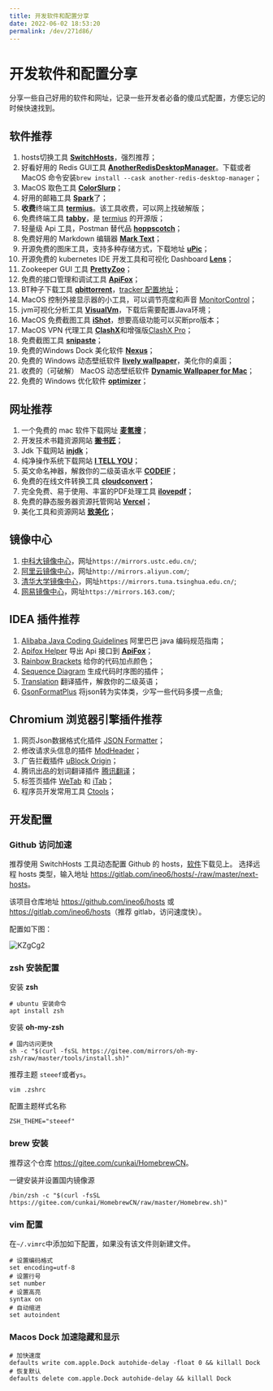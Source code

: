 ```yaml
---
title: 开发软件和配置分享
date: 2022-06-02 18:53:20
permalink: /dev/271d86/
---
```

# 开发软件和配置分享

分享一些自己好用的软件和网址，记录一些开发者必备的傻瓜式配置，方便忘记的时候快速找到。

## 软件推荐

1. hosts切换工具 [**SwitchHosts**](https://www.electronjs.org/apps/switchhosts)，强烈推荐<Badge text="MacOS" type="tip" /><Badge text="Windows" type="info" />；
2. 好看好用的 Redis GUI工具 [**AnotherRedisDesktopManager**](https://gitee.com/qishibo/AnotherRedisDesktopManager)。下载或者 MacOS 命令安装`brew install --cask another-redis-desktop-manager`；
3. MacOS 取色工具 [**ColorSlurp**](https://apps.apple.com/cn/app/colorslurp/id1287239339?l=en&mt=12)<Badge text="MacOS" type="tip" /><Badge text="Windows" type="info" />；
4. 好用的邮箱工具 [**Spark**](https://sparkmailapp.com/zh)了<Badge text="MacOS" type="tip" />；
5. **收费**终端工具 [**termius**](https://www.termius.com/)。该工具收费，可以网上找破解版<Badge text="MacOS" type="tip" />；
6. 免费终端工具 [**tabby**](https://github.com/Eugeny/tabby/releases)，是 [termius](https://www.termius.com/) 的开源版<Badge text="MacOS" type="tip" /><Badge text="Windows" type="info" />；
7. 轻量级 Api 工具，Postman 替代品 [**hoppscotch**](https://hoppscotch.io/cn/)<Badge text="Web" type="danger" />；
8. 免费好用的 Markdown 编辑器 [**Mark Text**](https://marktext.app/)<Badge text="MacOS" type="tip" /><Badge text="Windows" type="info" />；
9. 开源免费的图床工具，支持多种存储方式，下载地址 [**uPic**](https://github.com/gee1k/uPic/releases)<Badge text="MacOS" type="tip" /><Badge text="Windows" type="info" />；
10. 开源免费的 kubernetes IDE 开发工具和可视化 Dashboard [**Lens**](https://github.com/lensapp/lens)<Badge text="MacOS" type="tip" /><Badge text="Windows" type="info" />；
11. Zookeeper GUI 工具 [**PrettyZoo**](https://github.com/vran-dev/PrettyZoo/releases)<Badge text="MacOS" type="tip" /><Badge text="Windows" type="info" />；
12. 免费的接口管理和调试工具 [**ApiFox**](https://www.apifox.cn/)<Badge text="MacOS" type="tip" /><Badge text="Windows" type="info" />；
13. BT种子下载工具 [**qbittorrent**](https://github.com/qbittorrent/qBittorrent)，[tracker 配置地址](https://github.com/ngosang/trackerslist/blob/master/trackers_all.txt)<Badge text="Windows" type="info" />；
14. MacOS 控制外接显示器的小工具，可以调节亮度和声音 [MonitorControl](https://github.com/MonitorControl/MonitorControl/releases)<Badge text="MacOS" type="tip" />；
15. jvm可视化分析工具 [**VisualVm**](https://visualvm.github.io/download.html)，下载后需要配置Java环境<Badge text="MacOS" type="tip" /><Badge text="Windows" type="info" />；
16. MacOS 免费截图工具 [**iShot**](https://www.better365.cn/ishot.html)，想要高级功能可以买断pro版本<Badge text="MacOS" type="tip" />；
17. MacOS VPN 代理工具 [**ClashX**](https://github.com/yichengchen/clashX/releases)和增强版[ClashX Pro](https://install.appcenter.ms/users/clashx/apps/clashx-pro/distribution_groups/public)<Badge text="MacOS" type="tip" />；
18. 免费截图工具 [**snipaste**](https://zh.snipaste.com/)<Badge text="MacOS" type="tip" /><Badge text="Windows" type="info" />；
19. 免费的Windows Dock 美化软件 [**Nexus**](https://www.winstep.net/nexus.asp)<Badge text="MacOS" type="tip" />；
20. 免费的 Windows 动态壁纸软件 [**lively wallpaper**](https://github.com/rocksdanister/lively/releases)，美化你的桌面<Badge text="Windows" type="info" />；
21. 收费的（可破解） MacOS 动态壁纸软件 [**Dynamic Wallpaper for Mac**](https://macoshome.com/app/utilities/6908.html)<Badge text="MacOS" type="tip" />；
22. 免费的 Windows 优化软件 [**optimizer**]([text](https://github.com/hellzerg/optimizer))<Badge text="MacOS" type="tip" /><Badge text="Windows" type="info" />；

## 网址推荐

1. 一个免费的 mac 软件下载网址 [**麦氪搜**](https://www.imacso.com/)； 
2. 开发技术书籍资源网站 [**搬书匠**](http://www.banshujiang.cn/)；
3. Jdk 下载网站 [**injdk**](https://www.injdk.cn/)；
4. 纯净操作系统下载网站 [**I TELL YOU**](https://next.itellyou.cn/)；
5. 英文命名神器，解救你的二级英语水平 [**CODEIF**](https://unbug.github.io/codelf/)；
6. 免费的在线文件转换工具 [**cloudconvert**](https://cloudconvert.com/)；
7. 完全免费、易于使用、丰富的PDF处理工具 [**ilovepdf**](https://www.ilovepdf.com/zh-cn)；
8. 免费的静态服务器资源托管网站 [**Vercel**](https://vercel.com)；
9. 美化工具和资源网站 [**致美化**](https://zhutix.com/)；


## 镜像中心

1. [中科大镜像中心](https://mirrors.ustc.edu.cn/)，网址`https://mirrors.ustc.edu.cn/`;
2. [阿里云镜像中心](http://mirrors.aliyun.com/)，网址`http://mirrors.aliyun.com/`;
2. [清华大学镜像中心](https://mirrors.tuna.tsinghua.edu.cn/)，网址`https://mirrors.tuna.tsinghua.edu.cn/`;
2. [网易镜像中心](https://mirrors.163.com/)，网址`https://mirrors.163.com/`;

## IDEA 插件推荐

1. [Alibaba Java Coding Guidelines](https://plugins.jetbrains.com/plugin/10046-alibaba-java-coding-guidelines) 阿里巴巴 java 编码规范指南；
2. [Apifox Helper](https://plugins.jetbrains.com/plugin/20549-apifox-helper) 导出 Api 接口到 [**ApiFox**](https://www.apifox.cn/)；
3. [Rainbow Brackets](https://plugins.jetbrains.com/plugin/10080-rainbow-brackets) 给你的代码加点颜色；
4. [Sequence Diagram](https://plugins.jetbrains.com/plugin/8286-sequence-diagram) 生成代码时序图的插件；
5. [Translation](https://plugins.jetbrains.com/plugin/8579-translation) 翻译插件，解救你的二级英语；
6. [GsonFormatPlus](https://plugins.jetbrains.com/plugin/14949-gsonformatplus) 将json转为实体类，少写一些代码多摸一点鱼;

## Chromium 浏览器引擎插件推荐

1. 网页Json数据格式化插件 [JSON Formatter](https://chrome.google.com/webstore/detail/json-formatter/bcjindcccaagfpapjjmafapmmgkkhgoa)；
2. 修改请求头信息的插件 [ModHeader](https://chrome.google.com/webstore/detail/modheader-modify-http-hea/idgpnmonknjnojddfkpgkljpfnnfcklj)；
3. 广告拦截插件 [uBlock Origin](https://chrome.google.com/webstore/detail/ublock-origin/cjpalhdlnbpafiamejdnhcphjbkeiagm)；
4. 腾讯出品的划词翻译插件 [腾讯翻译](https://chrome.google.com/webstore/detail/%E8%85%BE%E8%AE%AF%E7%BF%BB%E8%AF%91/lkjkfecdnfjopaeaibboihfkmhdjmanm)；
5. 标签页插件 [WeTab](https://chrome.google.com/webstore/detail/wetab-%E5%85%8D%E8%B4%B9chatgpt%E6%96%B0%E6%A0%87%E7%AD%BE%E9%A1%B5/aikflfpejipbpjdlfabpgclhblkpaafo) 和 [iTab](https://chrome.google.com/webstore/detail/itab%E6%96%B0%E6%A0%87%E7%AD%BE%E9%A1%B5%E5%85%8D%E8%B4%B9chatgpt/mhloojimgilafopcmlcikiidgbbnelip)；
5. 程序员开发常用工具 [Ctools](https://github.com/baiy/Ctool)；

## 开发配置

### Github 访问加速

推荐使用 SwitchHosts 工具动态配置 Github 的 hosts，[软件](#软件推荐)下载见上。
选择远程 hosts 类型，输入地址 <https://gitlab.com/ineo6/hosts/-/raw/master/next-hosts>。

该项目仓库地址 <https://github.com/ineo6/hosts> 或 <https://gitlab.com/ineo6/hosts>（推荐 gitlab，访问速度快）。

配置如下图：

![KZgCg2](https://qiqiang.oss-cn-hangzhou.aliyuncs.com/muan/KZgCg2.jpg)

### zsh 安装配置

安装 **zsh**

```shell
# ubuntu 安装命令
apt install zsh
```

安装 **oh-my-zsh** 

```shell
# 国内访问更快
sh -c "$(curl -fsSL https://gitee.com/mirrors/oh-my-zsh/raw/master/tools/install.sh)"
```
推荐主题 `steeef`或者`ys`。
```shell
vim .zshrc
```
配置主题样式名称
```text
ZSH_THEME="steeef"
```

### brew 安装

推荐这个仓库 <https://gitee.com/cunkai/HomebrewCN>。

一键安装并设置国内镜像源

```shell
/bin/zsh -c "$(curl -fsSL https://gitee.com/cunkai/HomebrewCN/raw/master/Homebrew.sh)"
```

### vim 配置

在`~/.vimrc`中添加如下配置，如果没有该文件则新建文件。

```
# 设置编码格式
set encoding=utf-8
# 设置行号
set number
# 设置高亮
syntax on
# 自动缩进
set autoindent
```

### Macos Dock 加速隐藏和显示

```shell
# 加快速度
defaults write com.apple.Dock autohide-delay -float 0 && killall Dock
# 恢复默认
defaults delete com.apple.Dock autohide-delay && killall Dock
```

